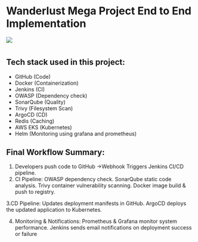 

# Wanderlust Mega Project End to End Implementation


<img src="https://github.com/DevMadhup/Wanderlust-Mega-Project/blob/main/Assets/DevSecOps%2BGitOps.gif" />

#

## Tech stack used in this project:
- GitHub (Code)
- Docker (Containerization)
- Jenkins (CI)
- OWASP (Dependency check)
- SonarQube (Quality)
- Trivy (Filesystem Scan)
- ArgoCD (CD)
- Redis (Caching)
- AWS EKS (Kubernetes)
- Helm (Monitoring using grafana and prometheus)

## Final Workflow Summary:
1. Developers push code to GitHub →Webhook Triggers Jenkins CI/CD pipeline.
2. CI Pipeline:
   OWASP dependency check.
   SonarQube static code analysis.
   Trivy container vulnerability scanning.
   Docker image build & push to registry.

3.CD Pipeline:
  Updates deployment manifests in GitHub.
  ArgoCD deploys the updated application to Kubernetes.

4. Monitoring & Notifications:
   Prometheus & Grafana monitor system performance.
   Jenkins sends email notifications on deployment success or failure
